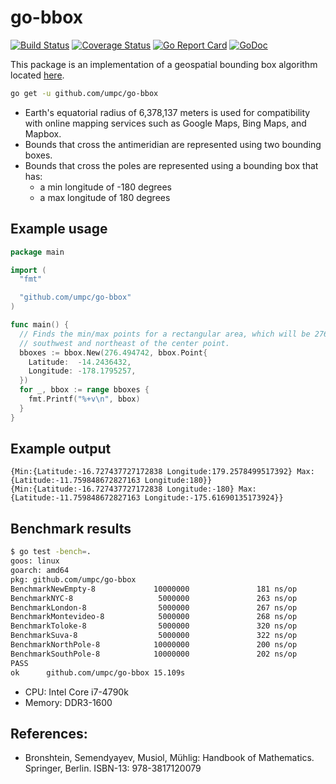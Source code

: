 # go-bbox

[![Build Status](https://travis-ci.org/umpc/go-bbox.svg?branch=master)](https://travis-ci.org/umpc/go-bbox)
[![Coverage Status](https://codecov.io/github/umpc/go-bbox/badge.svg?branch=master)](https://codecov.io/github/umpc/go-bbox?branch=master)
[![Go Report Card](https://goreportcard.com/badge/github.com/umpc/go-bbox)](https://goreportcard.com/report/github.com/umpc/go-bbox)
[![GoDoc](https://godoc.org/github.com/umpc/go-bbox?status.svg)](https://godoc.org/github.com/umpc/go-bbox)

This package is an implementation of a geospatial bounding box algorithm located [here](https://web.archive.org/web/20180508002202/http://janmatuschek.de/LatitudeLongitudeBoundingCoordinates#UsingIndex).

```sh
go get -u github.com/umpc/go-bbox
```

* Earth's equatorial radius of 6,378,137 meters is used for compatibility
with online mapping services such as Google Maps, Bing Maps, and Mapbox.
* Bounds that cross the antimeridian are represented using two bounding boxes.
* Bounds that cross the poles are represented using a bounding box that has:
  * a min longitude of -180 degrees
  * a max longitude of 180 degrees

## Example usage

```go
package main

import (
  "fmt"

  "github.com/umpc/go-bbox"
)

func main() {
  // Finds the min/max points for a rectangular area, which will be 276.49km
  // southwest and northeast of the center point.
  bboxes := bbox.New(276.494742, bbox.Point{
    Latitude:  -14.2436432,
    Longitude: -178.1795257,
  })
  for _, bbox := range bboxes {
    fmt.Printf("%+v\n", bbox)
  }
}
```

## Example output

```
{Min:{Latitude:-16.727437727172838 Longitude:179.2578499517392} Max:{Latitude:-11.759848672827163 Longitude:180}}
{Min:{Latitude:-16.727437727172838 Longitude:-180} Max:{Latitude:-11.759848672827163 Longitude:-175.61690135173924}}
```

## Benchmark results

```sh
$ go test -bench=.
goos: linux
goarch: amd64
pkg: github.com/umpc/go-bbox
BenchmarkNewEmpty-8             10000000               181 ns/op
BenchmarkNYC-8                   5000000               263 ns/op
BenchmarkLondon-8                5000000               267 ns/op
BenchmarkMontevideo-8            5000000               268 ns/op
BenchmarkToloke-8                5000000               320 ns/op
BenchmarkSuva-8                  5000000               322 ns/op
BenchmarkNorthPole-8            10000000               200 ns/op
BenchmarkSouthPole-8            10000000               202 ns/op
PASS
ok      github.com/umpc/go-bbox 15.109s
```

* CPU: Intel Core i7-4790k
* Memory: DDR3-1600

## References:

* Bronshtein, Semendyayev, Musiol, Mühlig: Handbook of Mathematics. Springer, Berlin. ISBN-13: 978-3817120079

